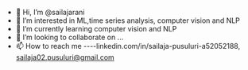 - 👋 Hi, I’m @sailajarani
- 👀 I’m interested in ML,time series analysis, computer vision and NLP
- 🌱 I’m currently learning computer vision and NLP
- 💞️ I’m looking to collaborate on ...
- 📫 How to reach me ----linkedin.com/in/sailaja-pusuluri-a52052188,   sailaja02.pusuluri@gmail.com

<!---
sailajarani/sailajarani is a ✨ special ✨ repository because its `README.md` (this file) appears on your GitHub profile.
You can click the Preview link to take a look at your changes.
--->
